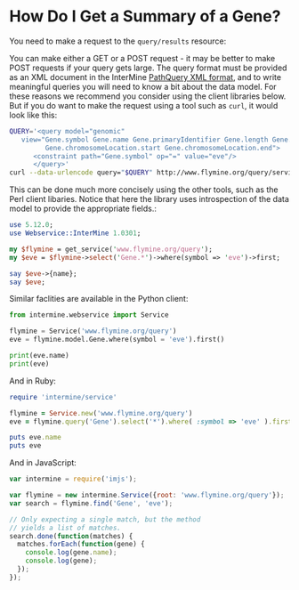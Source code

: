 # How Do I Get a Summary of a Gene?

You need to make a request to the `query/results` resource:

You can make either a GET or a POST request - it may be better to make POST requests if your query gets large. The query format must be provided as an XML document in the InterMine [PathQuery XML format](http://www.flymine.org/query/service/schema/query.xsd), and to write meaningful queries you will need to know a bit about the data model. For these reasons we recommend you consider using the client libraries below. But if you do want to make the request using a tool such as `curl`, it would look like this:

```bash
QUERY='<query model="genomic" 
   view="Gene.symbol Gene.name Gene.primaryIdentifier Gene.length Gene.chromosome.primaryIdentifier
         Gene.chromosomeLocation.start Gene.chromosomeLocation.end">
      <constraint path="Gene.symbol" op="=" value="eve"/>
      </query>'
curl --data-urlencode query="$QUERY" http://www.flymine.org/query/service/query/results
```

This can be done much more concisely using the other tools, such as the Perl client libaries. Notice that here the library uses introspection of the data model to provide the appropriate fields.:

```perl
use 5.12.0;
use Webservice::InterMine 1.0301;

my $flymine = get_service('www.flymine.org/query');
my $eve = $flymine->select('Gene.*')->where(symbol => 'eve')->first;

say $eve->{name};
say $eve;
```

Similar faclities are available in the Python client:

```python
from intermine.webservice import Service

flymine = Service('www.flymine.org/query')
eve = flymine.model.Gene.where(symbol = 'eve').first()

print(eve.name)
print(eve)
```

And in Ruby:

```ruby
require 'intermine/service'

flymine = Service.new('www.flymine.org/query')
eve = flymine.query('Gene').select('*').where( :symbol => 'eve' ).first

puts eve.name
puts eve
```

And in JavaScript:

```javascript
var intermine = require('imjs');

var flymine = new intermine.Service({root: 'www.flymine.org/query'});
var search = flymine.find('Gene', 'eve');

// Only expecting a single match, but the method
// yields a list of matches.
search.done(function(matches) {
  matches.forEach(function(gene) {
    console.log(gene.name);
    console.log(gene);
  });
});
```


